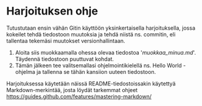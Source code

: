 # Harjoituksen ohje
Tutustutaan ensin vähän Gitin käyttöön yksinkertaisella harjoituksella, jossa kokeilet tehdä tiedostoon muutoksia ja tehdä niistä ns. commitin, eli tallentaa tekemäsi muutokset versionhallintaan.

1. Aloita siis muokkaamalla ohessa olevaa tiedostoa '*muokkaa_minua.md*'. Täydennä tiedostoon puuttuvat kohdat.
1. Tämän jälkeen tee valitsemallasi ohjelmointikielellä ns. Hello World -ohjelma ja tallenna se tähän kansiion uuteen tiedostoon.

Harjoituksessa käytetään näissä README-tiedostoissakin käytettyä Markdown-merkintää, josta löydät tarkemmat ohjeet https://guides.github.com/features/mastering-markdown/